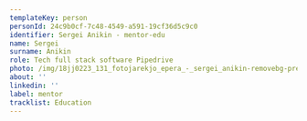 ```yaml
---
templateKey: person
personId: 24c9b0cf-7c48-4549-a591-19cf36d5c9c0
identifier: Sergei Anikin - mentor-edu
name: Sergei
surname: Anikin
role: Tech full stack software Pipedrive
photo: /img/18jj0223_131_fotojarekjo_epera_-_sergei_anikin-removebg-preview.png
about: ''
linkedin: ''
label: mentor
tracklist: Education
---
```

